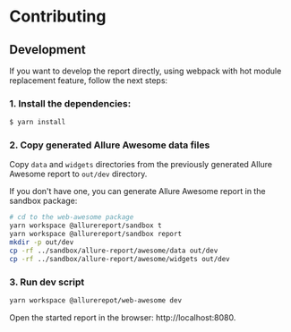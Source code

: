 # Contributing

## Development

If you want to develop the report directly, using webpack with hot module replacement feature, follow the next steps:

### 1. Install the dependencies:

```bash
$ yarn install
```

### 2. Copy generated Allure Awesome data files

Copy `data` and `widgets` directories from the previously generated Allure Awesome report to `out/dev` directory.

If you don't have one, you can generate Allure Awesome report in the sandbox package:

```bash
# cd to the web-awesome package
yarn workspace @allurereport/sandbox t
yarn workspace @allurereport/sandbox report
mkdir -p out/dev
cp -rf ../sandbox/allure-report/awesome/data out/dev
cp -rf ../sandbox/allure-report/awesome/widgets out/dev  
```

### 3. Run dev script

```bash
yarn workspace @allurerepot/web-awesome dev
```

Open the started report in the browser: http://localhost:8080.
